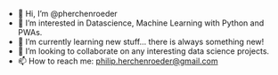 - 👋 Hi, I’m @pherchenroeder
- 👀 I’m interested in Datascience, Machine Learning with Python and PWAs.
- 🌱 I’m currently learning new stuff... there is always something new!
- 💞️ I’m looking to collaborate on any interesting data science projects.
- 📫 How to reach me: philip.herchenroeder@gmail.com

<!---
pherchenroeder/pherchenroeder is a ✨ special ✨ repository because its `README.md` (this file) appears on your GitHub profile.
You can click the Preview link to take a look at your changes.
--->

